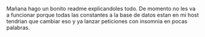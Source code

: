 Mañana hago un bonito readme explicandoles todo.
De momento no les va a funcionar porque todas las constantes a la base de datos estan en mi host tendrian que cambiar eso y ya lanzar peticiones con insomnia en pocas palabras.